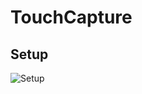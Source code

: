 # TouchCapture

## Setup
![Setup](https://raw.githubusercontent.com/Iiiggs/TouchCapture/master/screenshots/setup.jpg)
